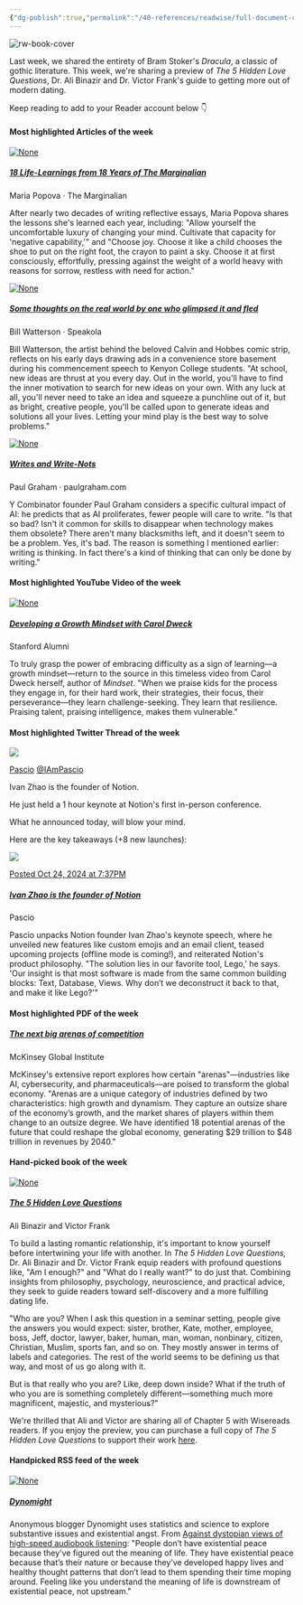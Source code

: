 ```yaml
---
{"dg-publish":true,"permalink":"/40-references/readwise/full-document-contents/wisereads-vol-63-dr-ali-binazir-s-5-hidden-love-questions-18-life-learnings-from-maria-popova-and-more/","tags":["rw/articles"]}
---
```


![rw-book-cover](https://readwise-assets.s3.amazonaws.com/static/images/wisereads/base/owl.24130856a41e.jpg)

Last week, we shared the entirety of Bram Stoker's *Dracula*, a classic of gothic literature. This week, we're sharing a preview of *The 5 Hidden Love Questions*, Dr. Ali Binazir and Dr. Victor Frank's guide to getting more out of modern dating.

Keep reading to add to your Reader account below 👇

#### Most highlighted Articles of the week

[![None](https://readwise-assets.s3.amazonaws.com/media/wisereads/articles/18-life-learnings-from-18-year/cover_image.jpg)](https://www.themarginalian.org/2024/10/22/marginalian-18/)
#####  [18 Life-Learnings from 18 Years of The Marginalian](https://www.themarginalian.org/2024/10/22/marginalian-18/)

Maria Popova · The Marginalian

After nearly two decades of writing reflective essays, Maria Popova shares the lessons she's learned each year, including: "Allow yourself the uncomfortable luxury of changing your mind. Cultivate that capacity for 'negative capability,'" and "Choose joy. Choose it like a child chooses the shoe to put on the right foot, the crayon to paint a sky. Choose it at first consciously, effortfully, pressing against the weight of a world heavy with reasons for sorrow, restless with need for action."

[![None](https://readwise-assets.s3.amazonaws.com/media/wisereads/articles/some-thoughts-on-the-real-worl/cover_image.jpg)](https://speakola.com/grad/bill-watterson-calvin-hobbes-kenyon-1990)
#####  [Some thoughts on the real world by one who glimpsed it and fled](https://speakola.com/grad/bill-watterson-calvin-hobbes-kenyon-1990)

Bill Watterson · Speakola

Bill Watterson, the artist behind the beloved Calvin and Hobbes comic strip, reflects on his early days drawing ads in a convenience store basement during his commencement speech to Kenyon College students. "At school, new ideas are thrust at you every day. Out in the world, you'll have to find the inner motivation to search for new ideas on your own. With any luck at all, you'll never need to take an idea and squeeze a punchline out of it, but as bright, creative people, you'll be called upon to generate ideas and solutions all your lives. Letting your mind play is the best way to solve problems."

[![None](https://readwise-assets.s3.amazonaws.com/media/wisereads/articles/writes-and-write-nots/cover_image.jpeg)](https://paulgraham.com/writes.html)
#####  [Writes and Write-Nots](https://paulgraham.com/writes.html)

Paul Graham · paulgraham.com

Y Combinator founder Paul Graham considers a specific cultural impact of AI: he predicts that as AI proliferates, fewer people will care to write. "Is that so bad? Isn't it common for skills to disappear when technology makes them obsolete? There aren't many blacksmiths left, and it doesn't seem to be a problem. Yes, it's bad. The reason is something I mentioned earlier: writing is thinking. In fact there's a kind of thinking that can only be done by writing."

#### Most highlighted YouTube Video of the week

[![None](https://readwise-assets.s3.amazonaws.com/media/wisereads/articles/developing-a-growth-mindset-wi/cover_image.jpg)](https://www.youtube.com/watch?v=hiiEeMN7vbQ)
#####  [Developing a Growth Mindset with Carol Dweck](https://www.youtube.com/watch?v=hiiEeMN7vbQ)

Stanford Alumni

To truly grasp the power of embracing difficulty as a sign of learning—a growth mindset—return to the source in this timeless video from Carol Dweck herself, author of *Mindset*. "When we praise kids for the process they engage in, for their hard work, their strategies, their focus, their perseverance—they learn challenge-seeking. They learn that resilience. Praising talent, praising intelligence, makes them vulnerable."

#### Most highlighted Twitter Thread of the week

![](https://pbs.twimg.com/profile_images/1508150740077920270/QShT-iO7.jpg)

[Pascio](https://twitter.com/IAmPascio)
[@IAmPascio](https://twitter.com/IAmPascio)

Ivan Zhao is the founder of Notion.

He just held a 1 hour keynote at Notion's first in-person conference.

What he announced today, will blow your mind.

Here are the key takeaways (+8 new launches):

![](https://pbs.twimg.com/media/Gare3WgWEAApEV1.jpg)

[Posted Oct 24, 2024 at 7:37PM](https://twitter.com/IAmPascio/status/1849535705363710334)

#####  [Ivan Zhao is the founder of Notion](https://twitter.com/IAmPascio/status/1849535705363710334/?rw_tt_thread=True)

Pascio

Pascio unpacks Notion founder Ivan Zhao's keynote speech, where he unveiled new features like custom emojis and an email client, teased upcoming projects (offline mode is coming!), and reiterated Notion's product philosophy. "The solution lies in our favorite tool, Lego,' he says. 'Our insight is that most software is made from the same common building blocks: Text, Database, Views. Why don’t we deconstruct it back to that, and make it like Lego?'"

#### Most highlighted PDF of the week

#####  [The next big arenas of competition](https://readwise-assets.s3.amazonaws.com/media/wisereads/articles/the-next-big-arenas-of-competi/the-next-big-arenas-of-competition_final.pdf)

McKinsey Global Institute

McKinsey's extensive report explores how certain "arenas"—industries like AI, cybersecurity, and pharmaceuticals—are poised to transform the global economy. "Arenas are a unique category of industries defined by two characteristics: high growth and dynamism. They capture an outsize share of the economy’s growth, and the market shares of players within them change to an outsize degree. We have identified 18 potential arenas of the future that could reshape the global economy, generating $29 trillion to $48 trillion in revenues by 2040."

#### Hand-picked book of the week

[![None](https://readwise-assets.s3.amazonaws.com/media/wisereads/articles/the-5-hidden-love-questions/cover_image.jpeg)](https://readwise.io/reader/fd/233572138)
#####  [The 5 Hidden Love Questions](https://readwise.io/reader/fd/233572138)

Ali Binazir and Victor Frank

To build a lasting romantic relationship, it's important to know yourself before intertwining your life with another. In *The 5 Hidden Love Questions,* Dr. Ali Binazir and Dr. Victor Frank equip readers with profound questions like, "Am I enough?" and "What do I really want?" to do just that. Combining insights from philosophy, psychology, neuroscience, and practical advice, they seek to guide readers toward self-discovery and a more fulfilling dating life.

"Who are you? When I ask this question in a seminar setting, people give the answers you would expect: sister, brother, Kate, mother, employee, boss, Jeff, doctor, lawyer, baker, human, man, woman, nonbinary, citizen, Christian, Muslim, sports fan, and so on. They mostly answer in terms of labels and categories. The rest of the world seems to be defining us that way, and most of us go along with it.

But is that really who you are? Like, deep down inside? What if the truth of who you are is something completely different—something much more magnificent, majestic, and mysterious?"

We're thrilled that Ali and Victor are sharing all of Chapter 5 with Wisereads readers. If you enjoy the preview, you can purchase a full copy of *The 5 Hidden Love Questions* to support their work [here](https://amzn.to/47FyK0A).

#### Handpicked RSS feed of the week

[![None](https://readwise-assets.s3.amazonaws.com/media/wisereads/articles/dynomight/cover_image.jpg)](https://dynomight.net/feed.xml)
#####  [Dynomight](https://dynomight.net/feed.xml)

Anonymous blogger Dynomight uses statistics and science to explore substantive issues and existential angst. From [Against dystopian views of high-speed audiobook listening](https://wise.readwise.io/save?url=https://dynomight.net/audiobooks/): "People don’t have existential peace because they’ve figured out the meaning of life. They have existential peace because that’s their nature or because they’ve developed happy lives and healthy thought patterns that don’t lead to them spending their time moping around. Feeling like you understand the meaning of life is downstream of existential peace, not upstream."
